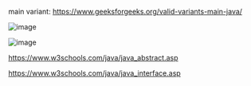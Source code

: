 main  variant: https://www.geeksforgeeks.org/valid-variants-main-java/

![image](https://user-images.githubusercontent.com/90038032/213516216-4683f61a-f079-4d8e-8c29-55e1ee870960.png)

![image](https://user-images.githubusercontent.com/90038032/213516265-a4ea3766-dba3-4154-9340-d4df99cbff2d.png)

https://www.w3schools.com/java/java_abstract.asp

https://www.w3schools.com/java/java_interface.asp



